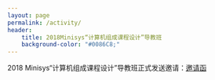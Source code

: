 ```yaml
---
layout: page
permalink: /activity/
header:
    title: 2018Minisys“计算机组成课程设计”导教班
    background-color: "#0086C8;"
---
```

2018 Minisys“计算机组成课程设计”导教班正式发送邀请：[邀请函](https://raw.githubusercontent.com/seulab509/seulab509.github.io/master/pages/activity/%E4%B8%9C%E5%8D%97%E5%A4%A7%E5%AD%A6%E2%80%9D%E8%AE%A1%E7%AE%97%E6%9C%BA%E7%BB%84%E6%88%90%E8%AF%BE%E7%A8%8B%E8%AE%BE%E8%AE%A1%E2%80%9C%E5%AF%BC%E6%95%99%E7%8F%AD%E9%82%80%E8%AF%B7%E5%87%BD.pdf)
